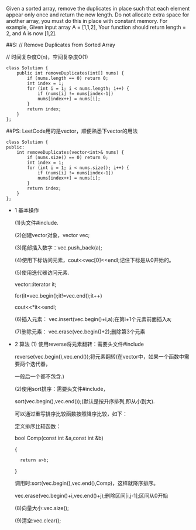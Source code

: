 Given a sorted array, remove the duplicates in place such that each element appear only once and return the new length.
Do not allocate extra space for another array, you must do this in place with constant memory.
For example, Given input array A = [1,1,2],
Your function should return length = 2, and A is now [1,2].

##S:
// Remove Duplicates from Sorted Array

// 时间复杂度O(n)，空间复杂度O(1)

    class Solution {
    	public int removeDuplicates(int[] nums) {
    		if (nums.length == 0) return 0;
    		int index = 1;
    		for (int i = 1; i < nums.length; i++) {
   				if (nums[i] != nums[index-1])
    			nums[index++] = nums[i];
    		}
    		return index;
    	}
    };

##PS:
  LeetCode用的是vector，顺便熟悉下vector的用法

    class Solution {
    public:
    	int removeDuplicates(vector<int>& nums) {
    		if (nums.size() == 0) return 0;
    		int index = 1;
    		for (int i = 1; i < nums.size(); i++) {
    			if (nums[i] != nums[index-1])
    			nums[index++] = nums[i];
    		}
    		return index;
    	}
    };

- 1 基本操作

	(1)头文件#include<vector>.

	(2)创建vector对象，vector<int> vec;

	(3)尾部插入数字：vec.push_back(a);

	(4)使用下标访问元素，cout<<vec[0]<<endl;记住下标是从0开始的。

	(5)使用迭代器访问元素.

	vector<int>::iterator it;

	for(it=vec.begin();it!=vec.end();it++)

   	cout<<*it<<endl;

	(6)插入元素：    vec.insert(vec.begin()+i,a);在第i+1个元素前面插入a;

	(7)删除元素：    vec.erase(vec.begin()+2);删除第3个元素

- 2  算法
	(1) 使用reverse将元素翻转：需要头文件#include<algorithm>

	reverse(vec.begin(),vec.end());将元素翻转(在vector中，如果一个函数中需要两个迭代器，

	一般后一个都不包含.)

	(2)使用sort排序：需要头文件#include<algorithm>，

	sort(vec.begin(),vec.end());(默认是按升序排列,即从小到大).

	可以通过重写排序比较函数按照降序比较，如下：

	定义排序比较函数：

	bool Comp(const int &a,const int &b)

	{

    	return a>b;

	}

	调用时:sort(vec.begin(),vec.end(),Comp)，这样就降序排序。

	vec.erase(vec.begin()+i,vec.end()+j);删除区间[i,j-1];区间从0开始

	(8)向量大小:vec.size();

	(9)清空:vec.clear();

